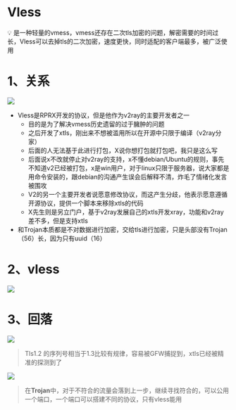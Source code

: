 # Vless

<aside>
💡 是一种轻量的vmess，vmess还存在二次tls加密的问题，解密需要的时间过长，Vless可以去掉tls的二次加密，速度更快，同时适配的客户端最多，被广泛使用

</aside>

# 1、关系

![](https://wangcy.cf/image/https%3A%2F%2Fs3-us-west-2.amazonaws.com%2Fsecure.notion-static.com%2F1e046b00-2fe0-43bd-b5f3-6f6612499834%2FUntitled.png?id=420a5620-7e33-41ae-9e8c-507fba38d10e&table=block&spaceId=05a1b89d-ff84-4035-bdc6-863a0fae0b47&width=1530&userId=&cache=v2)

- Vless是RPRX开发的协议，但是他作为v2ray的主要开发者之一
    - 目的是为了解决vmess历史遗留的过于臃肿的问题
    - 之后开发了xtls，刚出来不想被滥用所以在开源中只限于编译（v2ray分家）
    - 后面的人无法基于此进行打包，X说你想打包就打包吧，我只是这么写
    - 后面说x不改就停止对v2ray的支持，x不懂debian/Ubuntu的规则，事先不知道v2已经被打包，x是win用户，对于linux只限于服务器，说大家都是用命令安装的，跟debian的沟通产生误会后解释不清，炸毛了情绪化发言被围攻
    - V2的另一个主要开发者说愿意修改协议，而这产生分歧，他表示愿意遵循开源协议，提供一个脚本来移除xtls的代码
    - X先生则是另立门户，基于v2ray发展自己的xtls开发xray，功能和v2ray差不多，但是支持xtls
- 和Trojan本质都是不对数据进行加密，交给tls进行加密，只是头部没有Trojan（56）长，因为只有uuid（16）

# 2、vless

![](https://wangcy.cf/image/https%3A%2F%2Fs3-us-west-2.amazonaws.com%2Fsecure.notion-static.com%2F94ca2ae1-546f-4695-ac77-847f12651e96%2FUntitled.png?id=5b0452bf-dde5-4c88-9542-2e85cfedfb9e&table=block&spaceId=05a1b89d-ff84-4035-bdc6-863a0fae0b47&width=1530&userId=&cache=v2)

# 3、回落

![](https://wangcy.cf/image/https%3A%2F%2Fs3-us-west-2.amazonaws.com%2Fsecure.notion-static.com%2F9cde0cd7-ed66-4a2c-ace5-1895b3e9c384%2FUntitled.png?id=8d1851c8-736d-4bda-acce-2a62f80c8b73&table=block&spaceId=05a1b89d-ff84-4035-bdc6-863a0fae0b47&width=1530&userId=&cache=v2)

> Tls1.2 的序列号相当于1.3比较有规律，容易被GFW捕捉到，xtls已经被精准的探测到了
> 

![](https://wangcy.cf/image/https%3A%2F%2Fs3-us-west-2.amazonaws.com%2Fsecure.notion-static.com%2F9cde0cd7-ed66-4a2c-ace5-1895b3e9c384%2FUntitled.png?id=8d1851c8-736d-4bda-acce-2a62f80c8b73&table=block&spaceId=05a1b89d-ff84-4035-bdc6-863a0fae0b47&width=1530&userId=&cache=v2)

> 在**Trojan**中，对于不符合的流量会落到上一步，继续寻找符合的，可以公用一个端口，一个端口可以搭建不同的协议，只有vless能用
>
